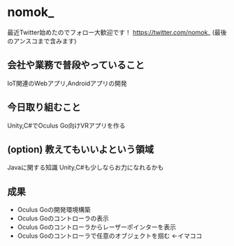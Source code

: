 # nomok_
最近Twitter始めたのでフォロー大歓迎です！
https://twitter.com/nomok_ 
(最後のアンスコまで含みます)

## 会社や業務で普段やっていること
IoT関連のWebアプリ,Androidアプリの開発

## 今日取り組むこと
Unity,C#でOculus Go向けVRアプリを作る

## (option) 教えてもいいよという領域
Javaに関する知識
Unity,C#も少しならお力になれるかも

## 成果
- Oculus Goの開発環境構築
- Oculus Goのコントローラの表示
- Oculus Goのコントローラからレーザーポインターを表示
- Oculus Goのコントローラで任意のオブジェクトを掴む <-イマココ
